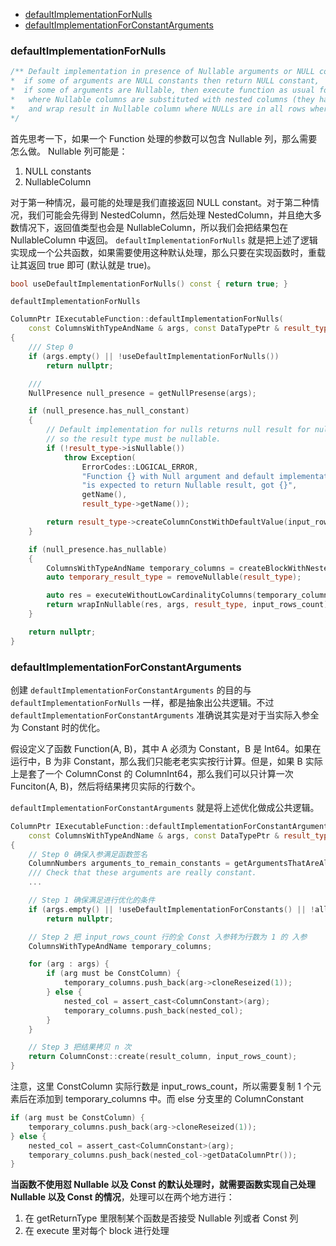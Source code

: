 
<!-- @import "[TOC]" {cmd="toc" depthFrom=1 depthTo=6 orderedList=false} -->

<!-- code_chunk_output -->

- [defaultImplementationForNulls](#defaultimplementationfornulls)
- [defaultImplementationForConstantArguments](#defaultimplementationforconstantarguments)

<!-- /code_chunk_output -->

### defaultImplementationForNulls
```cpp
/** Default implementation in presence of Nullable arguments or NULL constants as arguments is the following:
*  if some of arguments are NULL constants then return NULL constant,
*  if some of arguments are Nullable, then execute function as usual for columns,
*   where Nullable columns are substituted with nested columns (they have arbitrary values in rows corresponding to NULL value)
*   and wrap result in Nullable column where NULLs are in all rows where any of arguments are NULL.
*/
```

首先思考一下，如果一个 Function 处理的参数可以包含 Nullable 列，那么需要怎么做。
Nullable 列可能是：
1. NULL constants
2. NullableColumn

对于第一种情况，最可能的处理是我们直接返回 NULL constant。对于第二种情况，我们可能会先得到 NestedColumn，然后处理 NestedColumn，并且绝大多数情况下，返回值类型也会是 NullableColumn，所以我们会把结果包在 NullableColumn 中返回。
`defaultImplementationForNulls` 就是把上述了逻辑实现成一个公共函数，如果需要使用这种默认处理，那么只要在实现函数时，重载让其返回 true 即可 (默认就是 true)。

```cpp
bool useDefaultImplementationForNulls() const { return true; }
```
`defaultImplementationForNulls`
```cpp
ColumnPtr IExecutableFunction::defaultImplementationForNulls(
    const ColumnsWithTypeAndName & args, const DataTypePtr & result_type, size_t input_rows_count, bool dry_run) const
{
    /// Step 0
    if (args.empty() || !useDefaultImplementationForNulls())
        return nullptr;

    ///
    NullPresence null_presence = getNullPresense(args);

    if (null_presence.has_null_constant)
    {
        // Default implementation for nulls returns null result for null arguments,
        // so the result type must be nullable.
        if (!result_type->isNullable())
            throw Exception(
                ErrorCodes::LOGICAL_ERROR,
                "Function {} with Null argument and default implementation for Nulls "
                "is expected to return Nullable result, got {}",
                getName(),
                result_type->getName());

        return result_type->createColumnConstWithDefaultValue(input_rows_count);
    }

    if (null_presence.has_nullable)
    {
        ColumnsWithTypeAndName temporary_columns = createBlockWithNestedColumns(args);
        auto temporary_result_type = removeNullable(result_type);

        auto res = executeWithoutLowCardinalityColumns(temporary_columns, temporary_result_type, input_rows_count, dry_run);
        return wrapInNullable(res, args, result_type, input_rows_count);
    }

    return nullptr;
}
```

### defaultImplementationForConstantArguments

创建 `defaultImplementationForConstantArguments` 的目的与 `defaultImplementationForNulls` 一样，都是抽象出公共逻辑。不过 `defaultImplementationForConstantArguments` 准确说其实是对于当实际入参全为 Constant 时的优化。

假设定义了函数 Function(A, B)，其中 A 必须为 Constant，B 是 Int64。如果在运行中，B 为非 Constant，那么我们只能老老实实按行计算。但是，如果 B 实际上是套了一个 ColumnConst 的 ColumnInt64，那么我们可以只计算一次 Funciton(A, B)，然后将结果拷贝实际的行数个。

`defaultImplementationForConstantArguments` 就是将上述优化做成公共逻辑。

```cpp {.line-numbers}
ColumnPtr IExecutableFunction::defaultImplementationForConstantArguments(
    const ColumnsWithTypeAndName & args, const DataTypePtr & result_type, size_t input_rows_count, bool dry_run) const
{
    // Step 0 确保入参满足函数签名
    ColumnNumbers arguments_to_remain_constants = getArgumentsThatAreAlwaysConstant();
    /// Check that these arguments are really constant.
    ...

    // Step 1 确保满足进行优化的条件
    if (args.empty() || !useDefaultImplementationForConstants() || !allArgumentsAreConstants(args))
        return nullptr;

    // Step 2 把 input_rows_count 行的全 Const 入参转为行数为 1 的 入参
    ColumnsWithTypeAndName temporary_columns;

    for (arg : args) {
        if (arg must be ConstColumn) {
            temporary_columns.push_back(arg->cloneReseized(1));
        } else {
            nested_col = assert_cast<ColumnConstant>(arg);
            temporary_columns.push_back(nested_col);
        }
    }

    // Step 3 把结果拷贝 n 次
    return ColumnConst::create(result_column, input_rows_count);
}
```
注意，这里 ConstColumn 实际行数是 input_rows_count，所以需要复制 1 个元素后在添加到 temporary_columns 中。而 else 分支里的 ColumnConstant
```cpp
if (arg must be ConstColumn) {
    temporary_columns.push_back(arg->cloneReseized(1));
} else {
    nested_col = assert_cast<ColumnConstant>(arg);
    temporary_columns.push_back(nested_col->getDataColumnPtr());
}
```

**当函数不使用怼 Nullable 以及 Const 的默认处理时，就需要函数实现自己处理 Nullable 以及 Const 的情况**，处理可以在两个地方进行：
1. 在 getReturnType 里限制某个函数是否接受 Nullable 列或者 Const 列
2. 在 execute 里对每个 block 进行处理